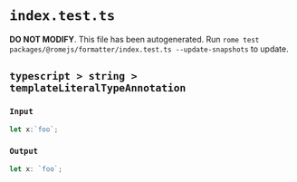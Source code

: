# `index.test.ts`

**DO NOT MODIFY**. This file has been autogenerated. Run `rome test packages/@romejs/formatter/index.test.ts --update-snapshots` to update.

## `typescript > string > templateLiteralTypeAnnotation`

### `Input`

```javascript
let x:`foo`;

```

### `Output`

```javascript
let x: `foo`;

```
